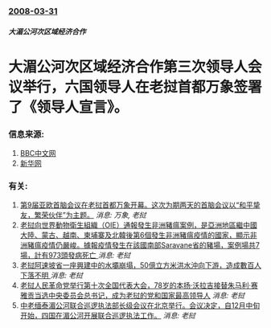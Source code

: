 ### [2008-03-31](/news/2008/03/31/index.md)

##### 大湄公河次区域经济合作
# 大湄公河次区域经济合作第三次领导人会议举行，六国领导人在老挝首都万象签署了《领导人宣言》。




### 信息来源:

1. [BBC中文网](http://news.bbc.co.uk/chinese/simp/hi/newsid_7320000/newsid_7322600/7322653.stm)
2. [新华网](http://news.xinhuanet.com/newscenter/2008-03/31/content_7893324.htm)

### 有关:

1. [第9届亚欧首脑会议在老挝首都万象开幕。这次为期两天的首脑会议以“和平挚友，繁荣伙伴”为主题。](/news/2012/11/5/第9届亚欧首脑会议在老挝首都万象开幕-这次为期两天的首脑会议以-和平挚友-繁荣伙伴-为主题.md) _消息: 万象, 老挝_
2. [ 老挝向世界動物衛生組織（OIE）通報發生非洲豬瘟案例，是亞洲地區繼中國大陸、蒙古、越南、柬埔寨及北韓後第6個發生非洲豬瘟疫情的國家，顯示非洲豬瘟疫情仍嚴峻。據報疫情發生在該國南部Saravane省的豬場，案例場共7場，計有973頭發病死亡 ](/news/2019/06/20/老挝向世界動物衛生組織-OIE-通報發生非洲豬瘟案例-是亞洲地區繼中國大陸-蒙古-越南-柬埔寨及北韓後第6個發生非洲豬.md) _消息: 老挝_
3. [老挝阿速坡省一座興建中的水壩崩塌，50億立方米洪水沖向下游，造成數百人下落不明 ](/news/2018/07/23/老挝阿速坡省一座興建中的水壩崩塌-50億立方米洪水沖向下游-造成數百人下落不明.md) _消息: 老挝_
4. [老挝人民革命党举行第十次全国代表大会，78岁的本扬·沃拉吉接替朱马利·赛雅贡当选中央委员会总书记，成为老挝的党和国家最高领导人](/news/2016/01/22/老挝人民革命党举行第十次全国代表大会-78岁的本扬-沃拉吉接替朱马利-赛雅贡当选中央委员会总书记-成为老挝的党和国家最高.md) _消息: 老挝_
5. [ 中老缅泰湄公河联合巡逻执法部长级会议在北京举行。会议决定，自12月中旬开始，四国在湄公河开展联合巡逻执法工作。](/news/2011/11/26/中老缅泰湄公河联合巡逻执法部长级会议在北京举行-会议决定-自12月中旬开始-四国在湄公河开展联合巡逻执法工作.md) _消息: 老挝_
